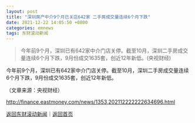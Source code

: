 ```yaml
---
layout: post
title: "深圳房产中介9个月已关店642家 二手房成交量连续6个月下跌"
date: 2021-12-22 14:05:50 +0800
categories: emnews
tags: 东财滚动新闻
---
```

> 今年前9个月，深圳已有642家中介门店关停。截至10月，深圳二手房成交量连续6个月下跌，9月份成交1635套，创近12年新低。(央视财经)

<p>今年前9个月，深圳已有642家中介门店关停。截至10月，深圳二手房成交量连续6个月下跌，9月份成交1635套，创近12年新低。</p><p class="em_media">（文章来源：央视财经）</p>

<http://finance.eastmoney.com/news/1353,202112222222634696.html>

[返回东财滚动新闻](//finews.withounder.com/emnews/)｜[返回首页](//finews.withounder.com/)